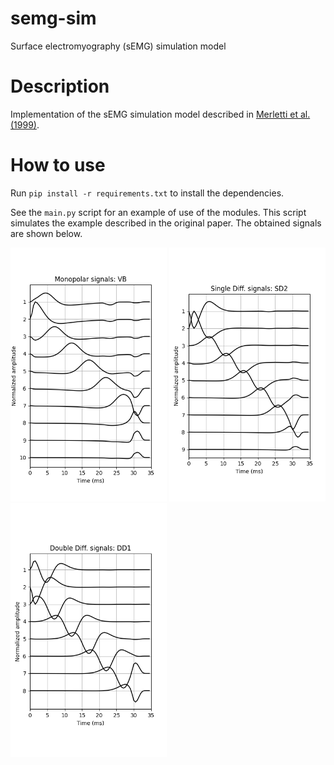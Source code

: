 # semg-sim
Surface electromyography (sEMG) simulation model

# Description

Implementation of the sEMG simulation model described in [Merletti et al. (1999)](https://doi.org/10.1109/10.771190).

# How to use

Run `pip install -r requirements.txt` to install the dependencies.

See the `main.py` script for an example of use of the modules. This script simulates the example described in the original paper. The obtained signals are shown below.

<p float="left">
  <img src="figs/monopolar.png" alt="image" width="250" height="auto">
  <img src="figs/single_diff.png" alt="image" width="250" height="auto"> 
  <img src="figs/double_diff.png" alt="image" width="250" height="auto"> 
</p>

